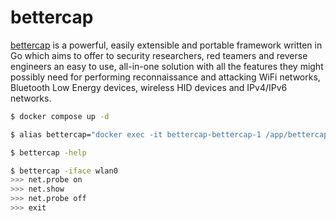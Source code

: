 bettercap
=========

[bettercap][1] is a powerful, easily extensible and portable framework written in Go
which aims to offer to security researchers, red teamers and reverse engineers
an easy to use, all-in-one solution with all the features they might possibly
need for performing reconnaissance and attacking WiFi networks, Bluetooth Low
Energy devices, wireless HID devices and IPv4/IPv6 networks.

```bash
$ docker compose up -d

$ alias bettercap="docker exec -it bettercap-bettercap-1 /app/bettercap"

$ bettercap -help

$ bettercap -iface wlan0
>>> net.probe on
>>> net.show
>>> net.probe off
>>> exit
```

[1]: https://www.bettercap.org/
